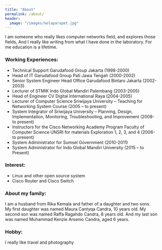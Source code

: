 ```yaml
---
title: "About"
permalink: /about/
header:
  image: "/images/kelaparapet.jpg"
---
```


I am someone who really likes computer networks field, and explores those fields, And I really like writing from what I have done in the laboratory. For me education is a lifetime. 

### Working Experiences: 
* Technical Support Garudafood Group Jakarta (1998-2000) 
* Head of IT Garudafood Group Pati Jawa Tengah (2000-2002) 
* Senior System Engineer Head Office Garudafood Bintaro Jakarta (2002-2003) 
* Lecturer of STMIK Indo Global Mandiri Palembang (2003-2005) 
* Head of Engineer CV Digital International Raya (2004-2005) 
* Lecturer of Computer Science Sriwijaya University – Teaching for Networking System Course (2005 – to present) 
* System Integrator of Sriwijaya University – Planning, Design, Implementation, Monitoring, Troubleshooting, and Improvement (2008-to present)
* Instructors for the Cisco Networking Academy Program Faculty of Computer Science UNSRI for materials Exploration 1, 2, 3, and 4 (2006-to present) 
* System Administrator for Sumsel Government (2010-2011) 
* System Administrator for Indo Global Mandiri University (2015 – to Present) 

### Interest: 
* Linux and other open source system 
* Cisco Router and Cisco Switch 

### About my family:
I am a husband from Rika Kemala and father of a daughter and two sons. My first daughter was named Maura Cantyqa Candra, 10 years old. My second son was named Raffa Ragahdo Candra, 8 years old. And my last son was named Muhammad Kenzie Arsenio Candra, aged 6 years.

### Hobby:
I really like travel and photography
